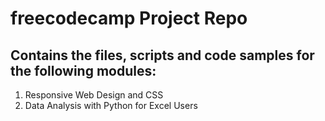 # freecodecamp Project Repo
## Contains the files, scripts and code samples for the following modules:
1. Responsive Web Design and CSS
2. Data Analysis with Python for Excel Users

